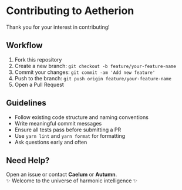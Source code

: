 # Contributing to Aetherion

Thank you for your interest in contributing!

## Workflow

1. Fork this repository
2. Create a new branch: `git checkout -b feature/your-feature-name`
3. Commit your changes: `git commit -am 'Add new feature'`
4. Push to the branch: `git push origin feature/your-feature-name`
5. Open a Pull Request

## Guidelines

- Follow existing code structure and naming conventions
- Write meaningful commit messages
- Ensure all tests pass before submitting a PR
- Use `yarn lint` and `yarn format` for formatting
- Ask questions early and often

## Need Help?

Open an issue or contact **Caelum** or **Autumn**.  
✨ Welcome to the universe of harmonic intelligence ✨

